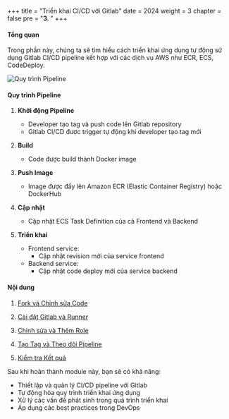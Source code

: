 +++
title = "Triển khai CI/CD với Gitlab"
date = 2024
weight = 3
chapter = false
pre = "<b>3. </b>"
+++

#### Tổng quan

Trong phần này, chúng ta sẽ tìm hiểu cách triển khai ứng dụng tự động sử dụng Gitlab CI/CD pipeline kết hợp với các dịch vụ AWS như ECR, ECS, CodeDeploy.

![Quy trình Pipeline](/images/4-cicd-gitlab/4.0.1.png)

#### Quy trình Pipeline

1. **Khởi động Pipeline**
   - Developer tạo tag và push code lên Gitlab repository
   - Gitlab CI/CD được trigger tự động khi developer tạo tag mới

2. **Build**
   - Code được build thành Docker image

3. **Push Image**
   - Image được đẩy lên Amazon ECR (Elastic Container Registry) hoặc DockerHub

4. **Cập nhật**
   - Cập nhật ECS Task Definition của cả Frontend và Backend

5. **Triển khai**
   - Frontend service:
     - Cập nhật revision mới của service frontend
   - Backend service:
     - Cập nhật code deploy mới của service backend

#### Nội dung

1. [Fork và Chỉnh sửa Code](1-forkandmodifycode)

2. [Cài đặt Gitlab và Runner](2-setupgitlabandrunner)

3. [Chỉnh sửa và Thêm Role](3-modifyandaddrole)

4. [Tạo Tag và Theo dõi Pipeline](4-createtagandviewpipeline)

5. [Kiểm tra Kết quả](5-checkresult)

Sau khi hoàn thành module này, bạn sẽ có khả năng:
- Thiết lập và quản lý CI/CD pipeline với Gitlab
- Tự động hóa quy trình triển khai ứng dụng
- Xử lý các vấn đề phát sinh trong quá trình triển khai
- Áp dụng các best practices trong DevOps